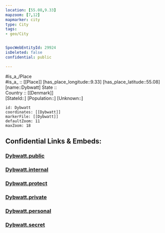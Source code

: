 ```yaml
---
location: [55.08,9.33] 
mapzoom: [7,12] 
mapmarker: city 
type: City
tags:
- geo/City


SpocWebEntityId: 29924
isDeleted: false
confidential: public

---
```

#is_a_/Place  
#is_a_ :: [[Place]] 
[has_place_longitude::9.33] 
[has_place_latitude::55.08] 
[name::Dybwatt] 
State ::  
Country :: [[Denmark]]  
[StateId::] 
[Population::] 
[Unknown::] 


```leaflet
id: Dybwatt
coordinates: [[Dybwatt]] 
markerFile: [[Dybwatt]] 
defaultZoom: 11 
maxZoom: 18
```


## Confidential Links & Embeds: 

### [Dybwatt.public](/_public/\Earth\Continent\Europe\Europe~North\Denmark\Regions~Denmark\Syddanmark\CityDybwatt.public.md) 

### [Dybwatt.internal](/_internal/\Earth\Continent\Europe\Europe~North\Denmark\Regions~Denmark\Syddanmark\CityDybwatt.internal.md) 

### [Dybwatt.protect](/_protect/\Earth\Continent\Europe\Europe~North\Denmark\Regions~Denmark\Syddanmark\CityDybwatt.protect.md) 

### [Dybwatt.private](/_private/\Earth\Continent\Europe\Europe~North\Denmark\Regions~Denmark\Syddanmark\CityDybwatt.private.md) 

### [Dybwatt.personal](/_personal/\Earth\Continent\Europe\Europe~North\Denmark\Regions~Denmark\Syddanmark\CityDybwatt.personal.md) 

### [Dybwatt.secret](/_secret/\Earth\Continent\Europe\Europe~North\Denmark\Regions~Denmark\Syddanmark\CityDybwatt.secret.md)

